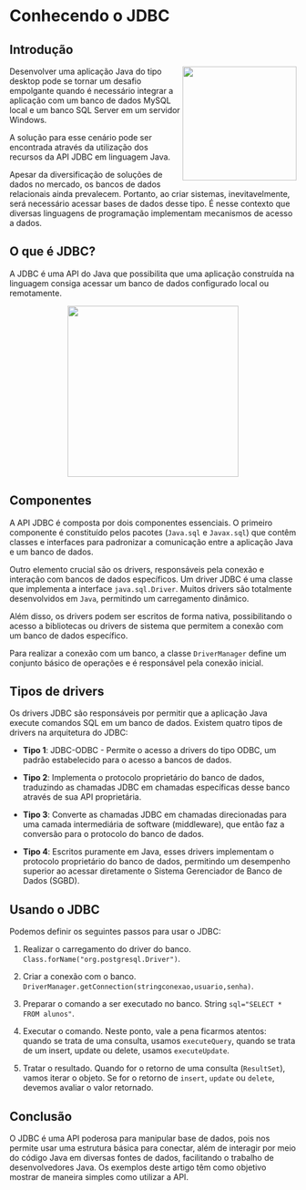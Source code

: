 # Conhecendo o JDBC

## Introdução

<img align="right" src="https://www.alura.com.br/artigos/assets/conhecendo-o-jdbc/jdbc.png" width="200">

Desenvolver uma aplicação Java do tipo desktop pode se tornar um desafio empolgante quando é necessário integrar a aplicação com um banco de dados MySQL local e um banco SQL Server em um servidor Windows.

A solução para esse cenário pode ser encontrada através da utilização dos recursos da API JDBC em linguagem Java.

Apesar da diversificação de soluções de dados no mercado, os bancos de dados relacionais ainda prevalecem. Portanto, ao criar sistemas, inevitavelmente, será necessário acessar bases de dados desse tipo. É nesse contexto que diversas linguagens de programação implementam mecanismos de acesso a dados.

## O que é JDBC?

A JDBC é uma API do Java que possibilita que uma aplicação construída na linguagem consiga acessar um banco de dados configurado local ou remotamente.

<div align="center" ><img src="https://www.alura.com.br/artigos/assets/conhecendo-o-jdbc/api-jdbc-conectada-a-um-banco-de-dados.png" width="300"></div>


## Componentes

A API JDBC é composta por dois componentes essenciais. O primeiro componente é constituído pelos pacotes (`Java.sql` e `Javax.sql`) que contêm classes e interfaces para padronizar a comunicação entre a aplicação Java e um banco de dados.

Outro elemento crucial são os drivers, responsáveis pela conexão e interação com bancos de dados específicos. Um driver JDBC é uma classe que implementa a interface `java.sql.Driver`. Muitos drivers são totalmente desenvolvidos em `Java`, permitindo um carregamento dinâmico.

Além disso, os drivers podem ser escritos de forma nativa, possibilitando o acesso a bibliotecas ou drivers de sistema que permitem a conexão com um banco de dados específico.

Para realizar a conexão com um banco, a classe `DriverManager` define um conjunto básico de operações e é responsável pela conexão inicial.

## Tipos de drivers


Os drivers JDBC são responsáveis por permitir que a aplicação Java execute comandos SQL em um banco de dados. Existem quatro tipos de drivers na arquitetura do JDBC:

- **Tipo 1**: JDBC-ODBC - Permite o acesso a drivers do tipo ODBC, um padrão estabelecido para o acesso a bancos de dados.

- **Tipo 2**: Implementa o protocolo proprietário do banco de dados, traduzindo as chamadas JDBC em chamadas específicas desse banco através de sua API proprietária.

- **Tipo 3**: Converte as chamadas JDBC em chamadas direcionadas para uma camada intermediária de software (middleware), que então faz a conversão para o protocolo do banco de dados.

- **Tipo 4**: Escritos puramente em Java, esses drivers implementam o protocolo proprietário do banco de dados, permitindo um desempenho superior ao acessar diretamente o Sistema Gerenciador de Banco de Dados (SGBD).

## Usando o JDBC

Podemos definir os seguintes passos para usar o JDBC:

1. Realizar o carregamento do driver do banco. `Class.forName("org.postgresql.Driver")`.

2. Criar a conexão com o banco. `DriverManager.getConnection(stringconexao,usuario,senha)`.

3. Preparar o comando a ser executado no banco. String `sql="SELECT * FROM alunos"`.

4. Executar o comando. Neste ponto, vale a pena ficarmos atentos: quando se trata de uma consulta, usamos `executeQuery`, quando se trata de um insert, update ou delete, usamos `executeUpdate`.

5. Tratar o resultado. Quando for o retorno de uma consulta (`ResultSet`), vamos iterar o objeto. Se for o retorno de `insert`, `update` ou `delete`, devemos avaliar o valor retornado.

## Conclusão

O JDBC é uma API poderosa para manipular base de dados, pois nos permite usar uma estrutura básica para conectar, além de interagir por meio do código Java em diversas fontes de dados, facilitando o trabalho de desenvolvedores Java. Os exemplos deste artigo têm como objetivo mostrar de maneira simples como utilizar a API.

